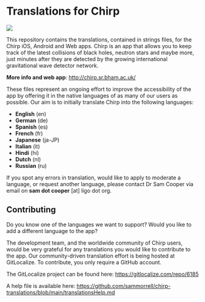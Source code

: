 # Translations for Chirp
<a href="https://gitlocalize.com/repo/6185/whole_project?utm_source=badge"> <img src="https://gitlocalize.com/repo/6185/whole_project/badge.svg" /> </a>

This repository contains the translations, contained in strings files, for the Chirp iOS, Android and Web apps. Chirp is an app that allows you to keep track of the latest collisions of black holes, neutron stars and maybe more, just minutes after they are detected by the growing international gravitational wave detector network.

**More info and web app**: http://chirp.sr.bham.ac.uk/

These files represent an ongoing effort to improve the accessibility of the app by offering it in the native languages of as many of our users as possible. Our aim is to initially translate Chirp into the following languages:
- **English** (en)
- **German** (de)
- **Spanish** (es)
- **French** (fr)
- **Japanese** (ja-JP)
- **Italian** (it)
- **Hindi** (hi)
- **Dutch** (nl)
- **Russian** (ru)

If you spot any errors in translation, would like to apply to moderate a language, or request another language, please contact Dr Sam Cooper via email on **sam dot cooper** [at] ligo dot org. 

## Contributing
Do you know one of the languages we want to support? Would you like to add a different language to the app?

The development team, and the worldwide community of Chirp users, would be very grateful for any translations you would like to contribute to the app. Our community-driven translation effort is being hosted at GitLocalize. To contribute, you only require a GitHub account.

The GitLocalize project can be found here: https://gitlocalize.com/repo/6185

A help file is available here: https://github.com/sammorrell/chirp-translations/blob/main/translationsHelp.md

